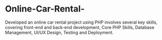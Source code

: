 # Online-Car-Rental-
Developed an online car rental project using PHP involves several key skills, covering front-end and back-end development, Core PHP Skills, Database Management, UI/UX Design, Testing and Deployment.
